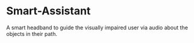 # Smart-Assistant
A smart headband to guide the visually impaired user via audio about the objects in their path.
